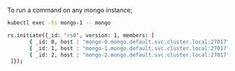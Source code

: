 To run a command on any mongo instance;

```bash
kubectl exec -ti mongo-1 -- mongo
```
```bash
rs.initiate({_id: "rs0", version: 1, members: [
       { _id: 0, host : "mongo-0.mongo.default.svc.cluster.local:27017" },
       { _id: 1, host : "mongo-1.mongo.default.svc.cluster.local:27017" },
       { _id: 2, host : "mongo-2.mongo.default.svc.cluster.local:27017" }
 ]});
 ```